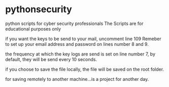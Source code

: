 # pythonsecurity
python scripts for cyber security professionals
The Scripts are for educational purposes only

if you want the keys to be send to your mail, uncomment line 109
Remeber to set up your email address and password on lines number 8 and 9.

the frequency at which the key logs are send is set on line number 7, by default, they will be send every 10 seconds.

if you choose to save the file locally, the file will be saved on the root folder.

for saving remotely to another machine...is a project for another day.
